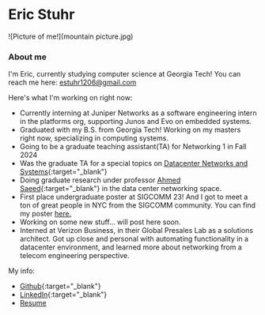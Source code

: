 # Eric Stuhr
![Picture of me!](mountain picture.jpg)
### About me
I'm Eric, currently studying computer science at Georgia Tech! You can reach me here: estuhr1206@gmail.com

Here's what I'm working on right now:
* Currently interning at Juniper Networks as a software engineering intern in the platforms org, supporting Junos and Evo on embedded systems.
* Graduated with my B.S. from Georgia Tech! Working on my masters right now, specializing in computing systems.
 * Going to be a graduate teaching assistant(TA) for Networking 1 in Fall 2024
 * Was the graduate TA for a special topics on [Datacenter Networks and Systems](https://saeed.github.io/CS8803_DNS_Spring2024/index.html){:target="_blank"}
* Doing graduate research under professor [Ahmed Saeed](https://saeed.github.io/){:target="_blank"} in the data center networking space. 
 * First place undergraduate poster at SIGCOMM 23! And I got to meet a ton of great people in NYC from the SIGCOMM community. You can find my poster <a href="sigcomm23_estuhr_asaeed.pdf" target="_blank">here.</a>
 * Working on some new stuff... will post here soon.
* Interned at Verizon Business, in their Global Presales Lab as a solutions architect. Got up close and personal with automating functionality in a datacenter environment, and learned more about networking from a telecom engineering perspective. 

 
My info:
* [Github](https://github.com/estuhr1206){:target="_blank"}
* [LinkedIn](https://www.linkedin.com/in/eric-stuhr/){:target="_blank"}
* <a href="Eric_Stuhr_Resume.pdf" target="_blank">Resume</a>

